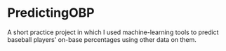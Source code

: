 # PredictingOBP
A short practice project in which I used machine-learning tools to predict baseball players' on-base percentages using other data on them.
